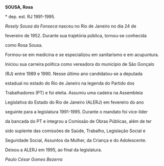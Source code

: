 **SOUSA, Rosa**



\* dep. est. RJ 1991-1995.



*Rosely Sousa da Fonseca* nasceu no Rio de Janeiro no dia 24 de

fevereiro de 1952. Durante sua trajetória pública, tornou-se conhecida

como Rosa Sousa.



Formou-se em medicina e se especializou em sanitarismo e em acupuntura.



Iniciou sua carreira política como vereadora do município de São Gonçalo

(RJ) entre 1989 e 1990. Nesse último ano candidatou-se a deputada

estadual no estado do Rio de Janeiro na legenda do Partido dos

Trabalhadores (PT) e foi eleita. Assumiu uma cadeira na Assembleia

Legislativa do Estado do Rio de Janeiro (ALERJ) em fevereiro do ano

seguinte para a legislatura 1991-1995. Durante o mandato foi vice-líder

da bancada do PT e integrou a Comissão de Obras Públicas, além de ter

sido suplente das comissões de Saúde, Trabalho, Legislação Social e

Seguridade Social, Assuntos da Mulher, da Criança e do Adolescente.

Deixou a ALERJ em 1995, ao final da legislatura.



*Paulo César Gomes Bezerra*



